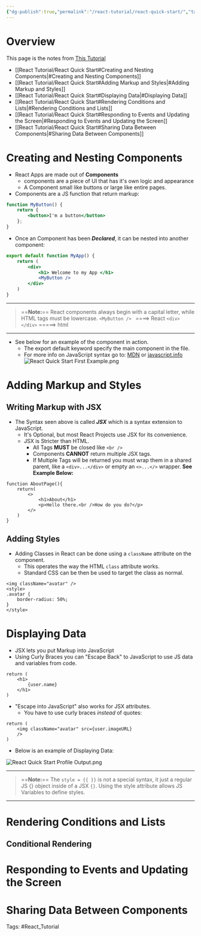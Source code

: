 ```yaml
---
{"dg-publish":true,"permalink":"/react-tutorial/react-quick-start/","tags":["gardenEntry"]}
---
```


# Overview
This page is the notes from [This Tutorial](https://react.dev/learn#)
- [[React Tutorial/React Quick Start#Creating and Nesting Components\|#Creating and Nesting Components]]
- [[React Tutorial/React Quick Start#Adding Markup and Styles\|#Adding Markup and Styles]]
- [[React Tutorial/React Quick Start#Displaying Data\|#Displaying Data]]
- [[React Tutorial/React Quick Start#Rendering Conditions and Lists\|#Rendering Conditions and Lists]]
- [[React Tutorial/React Quick Start#Responding to Events and Updating the Screen\|#Responding to Events and Updating the Screen]]
- [[React Tutorial/React Quick Start#Sharing Data Between Components\|#Sharing Data Between Components]]

# Creating and Nesting Components
- React Apps are made out of **Components**
	- components are a piece of UI that has it's own logic and appearance
	- A Component small like buttons or large like entire pages.
- Components are a JS function that return markup:
```jsx
function MyButton() {
	return {
		<button>I'm a button</button>
	};
}
```
- Once an Component has been ***Declared***, it can be nested into another component:
```jsx
export default function MyApp() {
	return (
		<div>
			<h1> Welcome to my App </h1>
			<MyButton />
		</div>
	)
}
```
---
 >==**Note:**==
 >	React components always begin with a capital letter, while HTML tags must be lowercase.
 >	`<MyButton /> ` ====> React
 >	`<div></div>` =====> html
---
- See below for an example of the component in action.
	- The export default keyword specify the main component in the file.
	- For more info on JavaScript syntax go to: [MDN](https://developer.mozilla.org/en-US/docs/web/javascript/reference/statements/export) or [javascript.info](https://javascript.info/import-export)
![React Quick Start First Example.png](/img/user/React%20Tutorial/Attachments/React%20Quick%20Start%20First%20Example.png)


# Adding Markup and Styles

## Writing Markup with JSX
- The Syntax seen above is called ***JSX*** which is a syntax extension to JavaScript.
	- It's Optional, but most React Projects use JSX for its convenience. 
	- JSX is Stricter than HTML.
		- All Tags **MUST** be closed like `<br />`
		- Components **CANNOT** return multiple JSX tags.
		- If Multiple Tags will be returned you must wrap them in a shared parent, like a `<div>...</div>` or empty an `<>...</>` wrapper. **See Example Below:**
```JSX
function AboutPage(){
	return(
		<>
			<h1>About</h1>
			<p>Hello there.<br />How do you do?</p>
		</>
	)
}
```

## Adding Styles
- Adding Classes in React can be done using a `className` attribute on the component.
	- This operates the way the HTML `class` attribute works.
	- Standard CSS can be then be used to target the class as normal.
```JSX
<img className="avatar" />
<style>
.avatar {
	border-radius: 50%;
}
</style>
```


# Displaying Data
- JSX lets you put Markup into JavaScript
- Using Curly Braces you can "Escape Back" to JavaScript to use JS data and variables from code.
```JSX
return ( 
	<h1> 
		{user.name} 
	</h1> 
)
```
- "Escape into JavaScript" also works for JSX attributes.
	- You have to use curly braces *instead* of quotes:
```JSX
return (
	<img className="avatar" src={user.imageURL}
	/>
)
```
- Below is an example of Displaying Data:

![React Quick Start Profile Output.png](/img/user/React%20Tutorial/Attachments/React%20Quick%20Start%20Profile%20Output.png)

---
 >==**Note:**==
>	The `style = {{ }}` is not a special syntax, it just a regular JS {} object inside of a JSX `{}`.
>	Using the style attribute allows JS Variables to define styles.
---


# Rendering Conditions and Lists
## Conditional Rendering
# Responding to Events and Updating the Screen
# Sharing Data Between Components

Tags:
#React_Tutorial